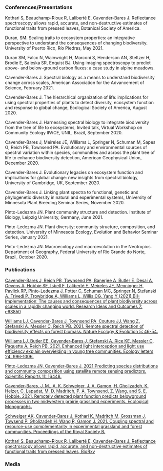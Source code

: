 ### Conferences/Presentations

Kothari S, Beauchamp-Rioux R, Laliberté E, Cavender-Bares J. Reflectance
spectroscopy allows rapid, accurate, and non-destructive estimates of
functional traits from pressed leaves, Botanical Society of America.

Duran, SM. Scaling traits to ecosystem properties: an integrative
perspective to understand the consequences of changing biodiversity.
University of Puerto Rico, Río Piedras, May 2021.

Duran SM, Falco N, Wainwright H, Marconi S, Henderson AN, Steltzer H,
Brodie E, Saleska SR, Enquist BJ. Using imaging spectroscopy to predict
above- and below-ground carbon fluxes: a case study in alpine meadows.

Cavender-Bares J. Spectral biology as a means to understand biodiversity
change across scales, American Association for the Advancement of
Science, February 2021.

Cavender-Bares J. The hierarchical organization of life: implications
for using spectral properties of plants to detect diversity, ecosystem
function and response to global change, Ecological Society of America,
August 2020.

Cavender-Bares J. Harnessing spectral biology to integrate biodiversity
from the tree of life to ecosystems, Invited talk, Virtual Workshop on
Community Ecology IIWCE, UNIL, Brazil, September 2020.

Cavender-Bares J, Meireles JE, Williams L, Springer N, Schuman M, Sapes
G, Reich PB, Townsend PA. Evolutionary and environmental sources of
spectral variation within species, communities and across the plant tree
of life to enhance biodiversity detection, American Geophysical Union,
December 2020.

Cavender-Bares J. Evolutionary legacies on ecosystem function and
implications for global change: new insights from spectral biology,
University of Cambridge, UK, September 2020.

Cavender-Bares J. Linking plant spectra to functional, genetic and
phylogenetic diversity in natural and experimental systems, University
of Minnesota Plant Breeding Seminar Series, November 2020.

Pinto-Ledezma JN. Plant community structure and detection. Institute of
Biology, Leipzig University, Germany, June 2021.

Pinto-Ledezma JN. Plant diversity: community structure, composition, and
detection. University of Minnesota Ecology, Evolution and Behavior
Seminar Series, January 2021.

Pinto-Ledezma JN. Macroecology and macroevolution in the Neotropics.
Department of Geography, Federal University of Rio Grande do Norte,
Brazil, October 2020.

### Publications

[Cavender-Bares J, Reich PB, Townsend PA, Banerjee A, Butler E, Desai A,
Gevens A, Hobbie SE, Isbell F, Laliberté E, Meireles JE, Menninger H,
Pavlick RP, Pinto-Ledezma J, Potter C, Schuman MC, Springer N, Stefanski
A, Trivedi P, Trowbridge A, Williams L, Willis CG, Yang Y (2021)
BII-Implementation: The causes and consequences of plant biodiversity
across scales in a rapidly changing world. Research Ideas and Outcomes
7:
e63850](https://drive.google.com/file/d/1yN_vTELn9VL_oqnL88sYvCpNsg187MX5/view?usp=sharing)

[Williams LJ, Cavender-Bares J, Townsend PA, Couture JJ, Wang Z,
Stefanski A, Messier C, Reich PB. 2021. Remote spectral detection of
biodiversity effects on forest biomass. Nature Ecology & Evolution 5:
46-54.](https://drive.google.com/file/d/1oTQ6Y-YDAXHprPeod5kzh1hHYpkBeEYz/view?usp=sharing)

[Williams LJ, Butler EE, Cavender‐Bares J, Stefanski A, Rice KE, Messier
C, Paquette A, Reich PB. 2021. Enhanced light interception and light use
efficiency explain overyielding in young tree communities. Ecology
letters 24:
996-1006.](https://drive.google.com/file/d/1DW-qOfKmyb0_joAXMiOsB2_mSCniYQzD/view?usp=sharing)

[Pinto-Ledezma JN, Cavender-Bares J. 2021.Predicting species
distributions and community composition using satellite remote sensing
predictors. Scientific Reports 11:
16448.](https://drive.google.com/file/d/1uLwRU0Vs28mNGVnQK7Zf3H7E82tAytS_/view?usp=sharing)

[Cavender-Bares, J. M., A. K. Schweiger, J. A. Gamon, H. Gholizadeh, K.
Helzer, C. Lapadat, M. D. Madritch, P. A. Townsend, Z. Wang, and S. E.
Hobbie. 2021. Remotely detected plant function predicts belowground
processes in two midwestern prairie grassland experiments. Ecological
Monographs.](https://drive.google.com/file/d/1DW-qOfKmyb0_joAXMiOsB2_mSCniYQzD/view?usp=sharing)

[Schweiger AK, Cavender-Bares J, Kothari K, Madritch M, Grossman J,
Towsend P, Gholizadeh H, Wang R, Gamon J. 2021. Coupling spectral and
resource-use complementarity in experimental grassland and forest
communities. Proceedings of the Royal Society
B.](https://drive.google.com/file/d/19_TggiyG3GhGOYkfauWW-KxSfESVLNBm/view?usp=sharing)

[Kothari S, Beauchamp-Rioux R, Laliberté E, Cavender-Bares J.
Reflectance spectroscopy allows rapid, accurate, and non-destructive
estimates of functional traits from pressed leaves,
BioRxv](https://drive.google.com/file/d/1LMNr1qep57wswj7q-Wtsxi3DzAovcHwV/view?usp=sharing)
### Media
